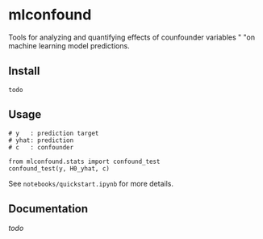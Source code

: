 # mlconfound

Tools for analyzing and quantifying effects of counfounder variables "
                "on machine learning model predictions.
## Install
````
todo
````

## Usage

````
# y   : prediction target
# yhat: prediction
# c   : confounder

from mlconfound.stats import confound_test
confound_test(y, H0_yhat, c)
````

See `notebooks/quickstart.ipynb` for more details.


## Documentation
*todo*
